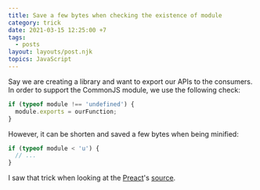 ```yaml
---
title: Save a few bytes when checking the existence of module
category: trick
date: 2021-03-15 12:25:00 +7
tags:
  - posts
layout: layouts/post.njk
topics: JavaScript
---
```


Say we are creating a library and want to export our APIs to the consumers. In order to support the CommonJS module, we use the following check:

```js
if (typeof module !== 'undefined') {
  module.exports = ourFunction;
}
```

However, it can be shorten and saved a few bytes when being minified:

```js
if (typeof module < 'u') {
  // ...
}
```

I saw that trick when looking at the [Preact](https://preactjs.com)'s [source](https://github.com/preactjs/preact/blob/master/src/cjs.js).